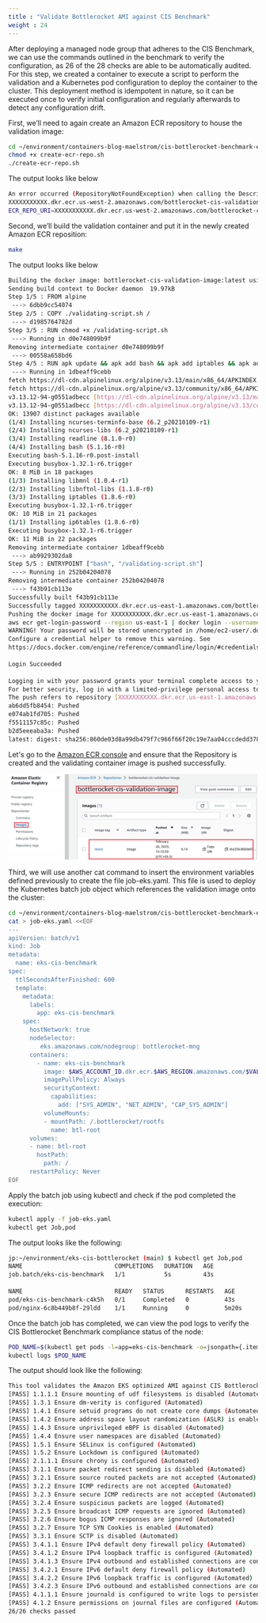 ```yaml
---
title : "Validate Bottlerocket AMI against CIS Benchmark"
weight : 24
---
```


After deploying a managed node group that adheres to the CIS Benchmark, we can use the commands outlined in the benchmark to verify the configuration, as 26 of the 28 checks are able to be automatically audited. For this step, we created a container to execute a script to perform the validation and a Kubernetes pod configuration to deploy the container to the cluster. This deployment method is idempotent in nature, so it can be executed once to verify initial configuration and regularly afterwards to detect any configuration drift.

First, we’ll need to again create an Amazon ECR repository to house the validation image:

```bash
cd ~/environment/containers-blog-maelstrom/cis-bottlerocket-benchmark-eks/bottlerocket-cis-validating-image
chmod +x create-ecr-repo.sh
./create-ecr-repo.sh
```

The output looks like below

```bash
An error occurred (RepositoryNotFoundException) when calling the DescribeRepositories operation: The repository with name 'bottlerocket-cis-validation-image' does not exist in the registry with id 'XXXXXXXXXXX'
XXXXXXXXXXX.dkr.ecr.us-west-2.amazonaws.com/bottlerocket-cis-validation-image does not exist. So creating it...
ECR_REPO_URI=XXXXXXXXXXX.dkr.ecr.us-west-2.amazonaws.com/bottlerocket-cis-validation-image
```

Second, we’ll build the validation container and put it in the newly created Amazon ECR reposition:

```bash
make
```

The output looks like below

```bash
Building the docker image: bottlerocket-cis-validation-image:latest using bottlerocket-cis-validation-image/Dockerfile...
Sending build context to Docker daemon  19.97kB
Step 1/5 : FROM alpine
 ---> 6dbb9cc54074
Step 2/5 : COPY ./validating-script.sh /
 ---> d1985764782d
Step 3/5 : RUN chmod +x /validating-script.sh
 ---> Running in d0e748099b9f
Removing intermediate container d0e748099b9f
 ---> 00558a658bd6
Step 4/5 : RUN apk update && apk add bash && apk add iptables && apk add ip6tables
 ---> Running in 1dbeaff9cebb
fetch https://dl-cdn.alpinelinux.org/alpine/v3.13/main/x86_64/APKINDEX.tar.gz
fetch https://dl-cdn.alpinelinux.org/alpine/v3.13/community/x86_64/APKINDEX.tar.gz
v3.13.12-94-g0551adbecc [https://dl-cdn.alpinelinux.org/alpine/v3.13/main]
v3.13.12-94-g0551adbecc [https://dl-cdn.alpinelinux.org/alpine/v3.13/community]
OK: 13907 distinct packages available
(1/4) Installing ncurses-terminfo-base (6.2_p20210109-r1)
(2/4) Installing ncurses-libs (6.2_p20210109-r1)
(3/4) Installing readline (8.1.0-r0)
(4/4) Installing bash (5.1.16-r0)
Executing bash-5.1.16-r0.post-install
Executing busybox-1.32.1-r6.trigger
OK: 8 MiB in 18 packages
(1/3) Installing libmnl (1.0.4-r1)
(2/3) Installing libnftnl-libs (1.1.8-r0)
(3/3) Installing iptables (1.8.6-r0)
Executing busybox-1.32.1-r6.trigger
OK: 10 MiB in 21 packages
(1/1) Installing ip6tables (1.8.6-r0)
Executing busybox-1.32.1-r6.trigger
OK: 11 MiB in 22 packages
Removing intermediate container 1dbeaff9cebb
 ---> ab9929302da8
Step 5/5 : ENTRYPOINT ["bash", "/validating-script.sh"]
 ---> Running in 252b04204078
Removing intermediate container 252b04204078
 ---> f43b91cb113e
Successfully built f43b91cb113e
Successfully tagged XXXXXXXXXXX.dkr.ecr.us-east-1.amazonaws.com/bottlerocket-cis-validation-image:latest
Pushing the docker image for XXXXXXXXXXX.dkr.ecr.us-east-1.amazonaws.com/bottlerocket-cis-validation-image:latest ...
aws ecr get-login-password --region us-east-1 | docker login --username AWS --password-stdin XXXXXXXXXXX.dkr.ecr.us-east-1.amazonaws.com/bottlerocket-cis-validation-image
WARNING! Your password will be stored unencrypted in /home/ec2-user/.docker/config.json.
Configure a credential helper to remove this warning. See
https://docs.docker.com/engine/reference/commandline/login/#credentials-store

Login Succeeded

Logging in with your password grants your terminal complete access to your account. 
For better security, log in with a limited-privilege personal access token. Learn more at https://docs.docker.com/go/access-tokens/
The push refers to repository [XXXXXXXXXXX.dkr.ecr.us-east-1.amazonaws.com/bottlerocket-cis-validation-image]
ab6dd5fb8454: Pushed 
e074ab1fd705: Pushed 
f5511157c85c: Pushed 
b2d5eeeaba3a: Pushed 
latest: digest: sha256:860de03d8a99db479f7c966f66f20c19e7aa04cccdedd3784b649ba64bda6cf4 size: 1155
```

Let's go to the [Amazon ECR console](https://us-east-1.console.aws.amazon.com/ecr/get-started?region=us-east-1) and ensure that the Repository is created and the validating container image is pushed successfully.

![bottlerocket-cis-validating-image](/static/images/regulatory-compliance/cis-bottlerocket-eks/bottlerocket-cis-validating-image.png)


Third, we will use another cat command to insert the environment variables defined previously to create the file job-eks.yaml. This file is used to deploy the Kubernetes batch job object which references the validation image onto the cluster:

```bash
cd ~/environment/containers-blog-maelstrom/cis-bottlerocket-benchmark-eks/
cat > job-eks.yaml <<EOF
---
apiVersion: batch/v1
kind: Job
metadata:
  name: eks-cis-benchmark
spec:
  ttlSecondsAfterFinished: 600
  template:
    metadata:
      labels:
        app: eks-cis-benchmark  
    spec:
      hostNetwork: true
      nodeSelector:
         eks.amazonaws.com/nodegroup: bottlerocket-mng     
      containers:
        - name: eks-cis-benchmark
          image: $AWS_ACCOUNT_ID.dkr.ecr.$AWS_REGION.amazonaws.com/$VALIDATION_ECR_REPO:latest
          imagePullPolicy: Always
          securityContext:
            capabilities:
              add: ["SYS_ADMIN", "NET_ADMIN", "CAP_SYS_ADMIN"]
          volumeMounts:
          - mountPath: /.bottlerocket/rootfs
            name: btl-root
      volumes:
      - name: btl-root
        hostPath:
          path: /
      restartPolicy: Never
EOF
```

Apply the batch job using kubectl and check if the pod completed the execution:

```bash
kubectl apply -f job-eks.yaml
kubectl get Job,pod
```
The output looks like the following:

```bash
jp:~/environment/eks-cis-bottlerocket (main) $ kubectl get Job,pod
NAME                          COMPLETIONS   DURATION   AGE
job.batch/eks-cis-benchmark   1/1           5s         43s

NAME                          READY   STATUS      RESTARTS   AGE
pod/eks-cis-benchmark-c4k5h   0/1     Completed   0          43s
pod/nginx-6c8b449b8f-29ldd    1/1     Running     0          5m20s          0                2m27s
```

Once the batch job has completed, we can view the pod logs to verify the CIS Bottlerocket Benchmark compliance status of the node:


```bash
POD_NAME=$(kubectl get pods -l=app=eks-cis-benchmark -o=jsonpath={.items..metadata.name})
kubectl logs $POD_NAME
```

The output should look like the following:

```bash
This tool validates the Amazon EKS optimized AMI against CIS Bottlerocket Benchmark v1.0.0
[PASS] 1.1.1.1 Ensure mounting of udf filesystems is disabled (Automated)
[PASS] 1.3.1 Ensure dm-verity is configured (Automated)
[PASS] 1.4.1 Ensure setuid programs do not create core dumps (Automated)
[PASS] 1.4.2 Ensure address space layout randomization (ASLR) is enabled (Automated)
[PASS] 1.4.3 Ensure unprivileged eBPF is disabled (Automated)
[PASS] 1.4.4 Ensure user namespaces are disabled (Automated)
[PASS] 1.5.1 Ensure SELinux is configured (Automated)
[PASS] 1.5.2 Ensure Lockdown is configured (Automated)
[PASS] 2.1.1.1 Ensure chrony is configured (Automated)
[PASS] 3.1.1 Ensure packet redirect sending is disabled (Automated)
[PASS] 3.2.1 Ensure source routed packets are not accepted (Automated)
[PASS] 3.2.2 Ensure ICMP redirects are not accepted (Automated)
[PASS] 3.2.3 Ensure secure ICMP redirects are not accepted (Automated)
[PASS] 3.2.4 Ensure suspicious packets are logged (Automated)
[PASS] 3.2.5 Ensure broadcast ICMP requests are ignored (Automated)
[PASS] 3.2.6 Ensure bogus ICMP responses are ignored (Automated)
[PASS] 3.2.7 Ensure TCP SYN Cookies is enabled (Automated)
[PASS] 3.3.1 Ensure SCTP is disabled (Automated)
[PASS] 3.4.1.1 Ensure IPv4 default deny firewall policy (Automated)
[PASS] 3.4.1.2 Ensure IPv4 loopback traffic is configured (Automated)
[PASS] 3.4.1.3 Ensure IPv4 outbound and established connections are configured (Manual)
[PASS] 3.4.2.1 Ensure IPv6 default deny firewall policy (Automated)
[PASS] 3.4.2.2 Ensure IPv6 loopback traffic is configured (Automated)
[PASS] 3.4.2.3 Ensure IPv6 outbound and established connections are configured (Manual)
[PASS] 4.1.1.1 Ensure journald is configured to write logs to persistent disk (Automated)
[PASS] 4.1.2 Ensure permissions on journal files are configured (Automated)
26/26 checks passed
```




